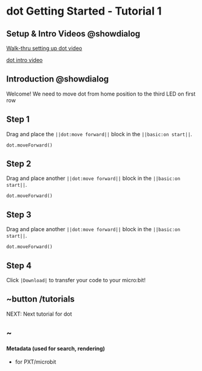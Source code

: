 # dot Getting Started - Tutorial 1

## Setup & Intro Videos @showdialog
[Walk-thru setting up dot video](https://www.youtube.com/watch?v=1nse-mlKPsA)

[dot intro video](https://youtu.be/jNrXkMRNLGw)

## Introduction @showdialog

Welcome! We need to move dot from home position to the third LED on first row 

## Step 1 

Drag and place the ``||dot:move forward||`` block in the ``||basic:on start||``.


```blocks
dot.moveForward()
```

## Step 2 

Drag and place another ``||dot:move forward||`` block in the ``||basic:on start||``.


```blocks
dot.moveForward()
```

## Step 3 

Drag and place another ``||dot:move forward||`` block in the ``||basic:on start||``.


```blocks
dot.moveForward()
```

## Step 4

Click ``|Download|`` to transfer your code to your micro:bit!

## ~button /tutorials

NEXT: Next tutorial for dot

## ~

#### Metadata (used for search, rendering)

* for PXT/microbit
<script src="https://makecode.com/gh-pages-embed.js"></script><script>makeCodeRender("{{ site.makecode.home_url }}", "{{ site.github.owner_name }}/{{ site.github.repository_name }}");</script>
